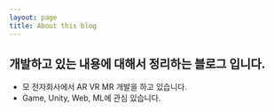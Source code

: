 ```yaml
---
layout: page
title: About this blog
---
```


## 개발하고 있는 내용에 대해서 정리하는 블로그 입니다.

- 모 전자회사에서 AR VR MR 개발을 하고 있습니다.
- Game, Unity, Web, ML에 관심 있습니다.